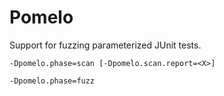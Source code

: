 # Pomelo

Support for fuzzing parameterized JUnit tests.

```
-Dpomelo.phase=scan [-Dpomelo.scan.report=<X>]
```

```
-Dpomelo.phase=fuzz
```

